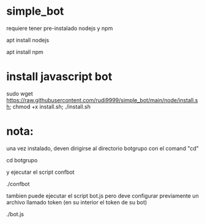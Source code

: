 # simple_bot

requiere tener pre-instalado nodejs y npm

apt install nodejs

apt install npm

# install javascript bot

sudo wget https://raw.githubusercontent.com/rudi9999/simple_bot/main/node/install.sh; chmod +x install.sh; ./install.sh

# nota:

una vez instalado, deven dirigirse al directorio botgrupo con el comand "cd"

cd botgrupo

y ejecutar el script confbot

./confbot

tambien puede ejecutar el script bot.js pero deve configurar previamente un archivo llamado token (en su interior el token de su bot)

./bot.js
